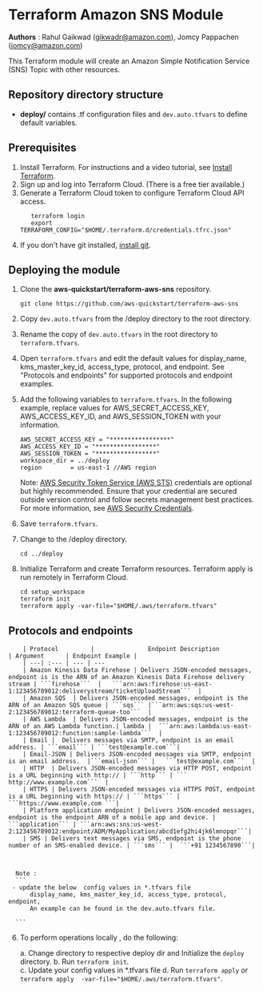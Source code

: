# Terraform Amazon SNS Module
**Authors** : Rahul Gaikwad (gikwadr@amazon.com), Jomcy Pappachen (jomcy@amazon.com)

This Terraform module will create an Amazon Simple Notification Service (SNS) Topic with other resources. 

## Repository directory structure 
* **deploy/** contains .tf configuration files and `dev.auto.tfvars` to define default variables.

## Prerequisites 
1. Install Terraform. For instructions and a video tutorial, see [Install Terraform](https://learn.hashicorp.com/tutorials/terraform/install-cli). 
2. Sign up and log into Terraform Cloud. (There is a free tier available.)
3. Generate a Terraform Cloud token to configure Terraform Cloud API access.
   ```
      terraform login
      export TERRAFORM_CONFIG="$HOME/.terraform.d/credentials.tfrc.json"
   ```
4. If you don't have git installed, [install git](https://git-scm.com/book/en/v2/Getting-Started-Installing-Git). 

## Deploying the module
   
  1. Clone the **aws-quickstart/terraform-aws-sns** repository.
      ```
      git clone https://github.com/aws-quickstart/terraform-aws-sns
      ```
  2. Copy `dev.auto.tfvars` from the /deploy directory to the root directory.
  3. Rename the copy of `dev.auto.tfvars` in the root directory to `terraform.tfvars`.
  4. Open `terraform.tfvars` and edit the default values for display_name, kms_master_key_id, access_type, protocol, and endpoint. See "Protocols and endpoints" for supported protocols and endpoint examples.
  5. Add the following variables to `terraform.tfvars`. In the following example, replace values for AWS_SECRET_ACCESS_KEY, AWS_ACCESS_KEY_ID, and  AWS_SESSION_TOKEN with your information.
       ```  
      AWS_SECRET_ACCESS_KEY = "*****************"
      AWS_ACCESS_KEY_ID = "*****************"
      AWS_SESSION_TOKEN = "*****************"
      workspace_dir = ../deploy
      region        = us-east-1 //AWS region
      ```    
      Note: [AWS Security Token Service (AWS STS)](https://docs.aws.amazon.com/general/latest/gr/sts.html) credentials are optional but highly recommended. Ensure that your credential are secured outside version control and follow secrets management best practices. For more information, see [AWS Security Credentials](https://docs.aws.amazon.com/general/latest/gr/aws-security-credentials.html).
  
  5. Save `terraform.tfvars`.
  4. Change to the /deploy directory.
     ```
     cd ../deploy
     ```
  6. Initialize Terraform and create Terraform resources. Terraform apply is run remotely in Terraform Cloud.
      ```
     cd setup_workspace
     terraform init
     terraform apply -var-file="$HOME/.aws/terraform.tfvars"
      ```
  ## Protocols and endpoints 

        | Protocol         |               Endpoint Description                         | Argument      | Endpoint Example |
        | ---| :--- | --- | ---
        | Amazon Kinesis Data Firehose | Delivers JSON-encoded messages, endpoint is is the ARN of an Amazon Kinesis Data Firehose delivery stream | ```firehose```  |   ```arn:aws:firehose:us-east-1:123456789012:deliverystream/ticketUploadStream```  |
        | Amazon SQS  | Delivers JSON-encoded messages, endpoint is the ARN of an Amazon SQS queue | ```sqs``` |```arn:aws:sqs:us-west-2:123456789012:terraform-queue-too```  |   
        | AWS Lambda  | Delivers JSON-encoded messages, endpoint is the ARN of an AWS Lambda function.| lambda |  ```arn:aws:lambda:us-east-1:123456789012:function:sample-lambda```  |
        | Email |  Delivers messages via SMTP, endpoint is an email address. | ```email``` | ```test@example.com```|
        | Email-JSON | Delivers JSON-encoded messages via SMTP, endpoint is an email address.  |```email-json``` |   ```test@example.com```  |
        | HTTP  | Delivers JSON-encoded messages via HTTP POST, endpoint is a URL beginning with http:// | ```http``` | ``` http://www.example.com```  |
        | HTTPS | Delivers JSON-encoded messages via HTTPS POST, endpoint is a URL beginning with https:// | ```https``` |  ```https://www.example.com ```|
        | Platform application endpoint | Delivers JSON-encoded messages, endpoint is the endpoint ARN of a mobile app and device. | ```application``` | ```arn:aws:sns:us-west-2:123456789012:endpoint/ADM/MyApplication/abcd1efg2hi4jk6lmnopqr```|
        | SMS | Delivers text messages via SMS, endpoint is the phone number of an SMS-enabled device. | ```sms``` |  ```+91 1234567890```|

      
   
      Note : 
      ```
     - update the below  config values in *.tfvars file
          display_name, kms_master_key_id, access_type, protocol, endpoint, 
          An example can be found in the dev.auto.tfvars file.

      ```
     
  6. To perform operations locally , do the following: 
   
       a. Change directory to respective deploy dir and Initialize the `deploy` directory.
       b. Run `terraform init`.  
       c. Update your config values in *.tfvars file 
       d. Run `terraform apply` or `terraform apply  -var-file="$HOME/.aws/terraform.tfvars"`.

